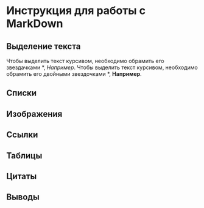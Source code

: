 # Инструкция для работы с MarkDown

## Выделение текста

Чтобы выделить текст курсивом, необходимо обрамить его звездачками *, *Например*. Чтобы выделить текст курсивом, необходимо обрамить его двойными звездочками *, **Например**.

## Списки

## Изображения

## Ссылки

## Таблицы

## Цитаты 

## Выводы